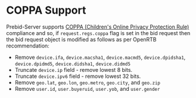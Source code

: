 # COPPA Support

Prebid-Server supports [COPPA (Children's Online Privacy Protection Rule)](http://www.coppa.org/) compliance and so, if `request.regs.coppa` flag is set in the bid request then the bid request object is modified as follows as per OpenRTB recommendation:

-   Remove `device.ifa`, `device.macsha1`, `device.macmd5`, `device.dpidsha1`, `device.dpidmd5`, `device.didsha1`, `device.didmd5`
-   Truncate `device.ip` field - remove lowest 8 bits.
-   Truncate `device.ipv6` field - remove lowest 32 bits.
-   Remove `geo.lat`, `geo.lon`, `geo.metro`, `geo.city`, and `geo.zip`
-   Remove `user.id`, `user.buyeruid`, `user.yob`, and `user.gender`
